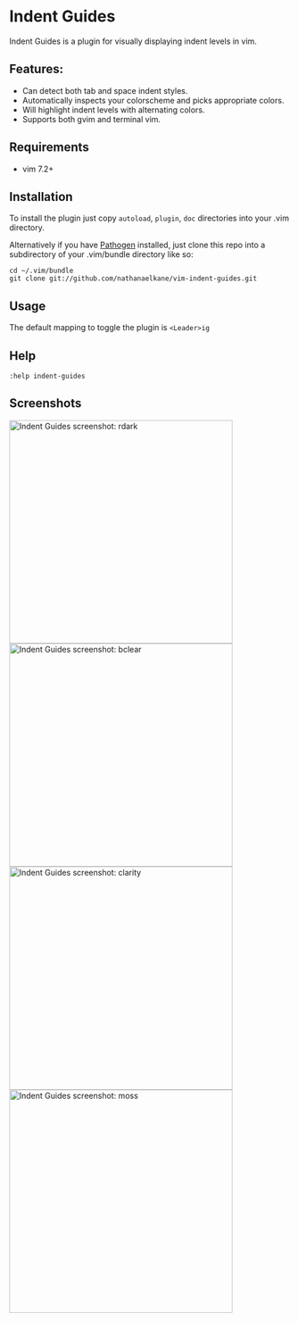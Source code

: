 # Indent Guides
Indent Guides is a plugin for visually displaying indent levels in vim.

## Features:
* Can detect both tab and space indent styles.
* Automatically inspects your colorscheme and picks appropriate colors.
* Will highlight indent levels with alternating colors.
* Supports both gvim and terminal vim.

## Requirements
* vim 7.2+

## Installation
To install the plugin just copy `autoload`, `plugin`, `doc` directories into your .vim directory.

Alternatively if you have [Pathogen](http://www.vim.org/scripts/script.php?script_id=2332) installed, just clone this repo into a subdirectory of your .vim/bundle directory like so:

    cd ~/.vim/bundle
    git clone git://github.com/nathanaelkane/vim-indent-guides.git

## Usage
The default mapping to toggle the plugin is `<Leader>ig`

## Help
`:help indent-guides`

## Screenshots
<img src="https://dl.dropbox.com/u/1019520/vim-indent-guides/rdark.png" width="400" height="400" alt="Indent Guides screenshot: rdark" />
<img src="https://dl.dropbox.com/u/1019520/vim-indent-guides/bclear.png" width="400" height="400" alt="Indent Guides screenshot: bclear" />
<img src="https://dl.dropbox.com/u/1019520/vim-indent-guides/clarity.png" width="400" height="400" alt="Indent Guides screenshot: clarity" />
<img src="https://dl.dropbox.com/u/1019520/vim-indent-guides/moss.png" width="400" height="400" alt="Indent Guides screenshot: moss" />

